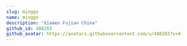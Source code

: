 ```yaml
---
slug: minggo
name: minggo
description: "Xiamen Fujian China"
github_id: 488203
github_avatar: https://avatars.githubusercontent.com/u/488203?v=4
---
```


